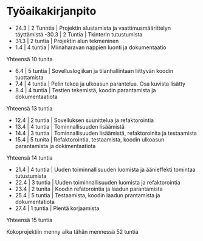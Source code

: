 # Työaikakirjanpito

- 24.3 | 2 Tunntia | Projektin alustamista ja vaattimusmäärittelyn täyttämistä
-30.3 | 2 Tuntia | Tkinterin tutustumista
- 31.3 | 2 tuntia | Projektin alun tekmeninen
- 1.4 | 4 tuntia | Miinaharavan nappien luonti ja dokumentaatio

Yhteensä 10 tunita
  
- 6.4 | 5 tuntia | Sovelluslogiikan ja tilanhallintaan liittyvän koodin tuottamista
- 7.4 | 4 tuntia | Pelin tekoa ja ulkoasun parantelua. Osa kuvista lisätty
- 8.4 | 4 tuntia | Testien tekemistä, koodin parantamista ja dokumentaatiota

Yhteensä 13 tuntia

- 12.4 | 2 tuntia | Sovelluksen suunittelua ja refaktorointia
- 13.4 | 4 tuntia | Tominnallisuuden lisäämistä
- 14.4 | 3 tuntia | Tominnallisuuden lisäämistä, refaktoroinita ja testaamista
- 15.4 | 5 tunita | Refaktorointia, testaamista, koodin ulkoasun parantamista ja dokimentaatiota

Yhteensä 14 tuntia

- 21.4 | 4 tuntia | Uuden toiminnallisuuden luomista ja äänieffekti tomintaa tutustumista
- 22.4 | 3 tuntia | Uuden toiminnallisuuden luomista ja refaktorointia
- 23.4 | 2 tunita | Koodin refatorointia ja laadun parantamista
- 25.4 | 5 tuntia | Testaamista, koodin laadun prantamista ja dokumentatiota
- 27.4 | 1 tuntia | Pientä korjaamista

Yhteensä 15 tuntia

Kokoprojektiin menny aika tähän mennessä 52 tuntia
